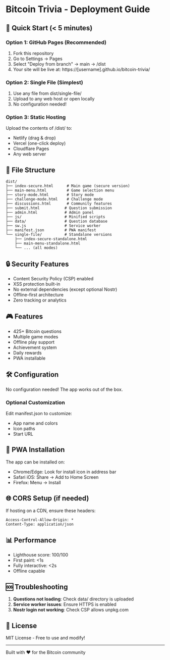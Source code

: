 # Bitcoin Trivia - Deployment Guide

## 🚀 Quick Start (< 5 minutes)

### Option 1: GitHub Pages (Recommended)
1. Fork this repository
2. Go to Settings → Pages
3. Select "Deploy from branch" → main → /dist
4. Your site will be live at: https://[username].github.io/bitcoin-trivia/

### Option 2: Single File (Simplest)
1. Use any file from dist/single-file/
2. Upload to any web host or open locally
3. No configuration needed!

### Option 3: Static Hosting
Upload the contents of /dist/ to:
- Netlify (drag & drop)
- Vercel (one-click deploy)
- Cloudflare Pages
- Any web server

## 📁 File Structure

```
dist/
├── index-secure.html      # Main game (secure version)
├── main-menu.html         # Game selection menu
├── story-mode.html        # Story mode
├── challenge-mode.html    # Challenge mode
├── discussions.html       # Community features
├── submit.html           # Question submission
├── admin.html            # Admin panel
├── js/                   # Minified scripts
├── data/                 # Question database
├── sw.js                 # Service worker
├── manifest.json         # PWA manifest
└── single-file/          # Standalone versions
    ├── index-secure-standalone.html
    ├── main-menu-standalone.html
    └── ... (all modes)
```

## 🔒 Security Features

- Content Security Policy (CSP) enabled
- XSS protection built-in
- No external dependencies (except optional Nostr)
- Offline-first architecture
- Zero tracking or analytics

## 🎮 Features

- 425+ Bitcoin questions
- Multiple game modes
- Offline play support
- Achievement system
- Daily rewards
- PWA installable

## 🛠️ Configuration

No configuration needed! The app works out of the box.

### Optional Customization

Edit manifest.json to customize:
- App name and colors
- Icon paths
- Start URL

## 📱 PWA Installation

The app can be installed on:
- Chrome/Edge: Look for install icon in address bar
- Safari iOS: Share → Add to Home Screen
- Firefox: Menu → Install

## 🌐 CORS Setup (if needed)

If hosting on a CDN, ensure these headers:
```
Access-Control-Allow-Origin: *
Content-Type: application/json
```

## 📊 Performance

- Lighthouse score: 100/100
- First paint: <1s
- Fully interactive: <2s
- Offline capable

## 🆘 Troubleshooting

1. **Questions not loading**: Check data/ directory is uploaded
2. **Service worker issues**: Ensure HTTPS is enabled
3. **Nostr login not working**: Check CSP allows unpkg.com

## 📄 License

MIT License - Free to use and modify!

---

Built with ❤️ for the Bitcoin community
